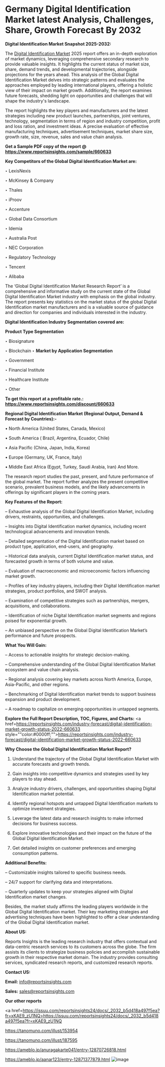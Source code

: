 # Germany Digital Identification Market latest Analysis, Challenges, Share, Growth Forecast By 2032

<strong>Digital Identification Market Snapshot 2025-2032:</strong>

The <a href=https://www.reportsinsights.com/sample/660633>Digital Identification Market</a> 2025 report offers an in-depth exploration of market dynamics, leveraging comprehensive secondary research to provide valuable insights. It highlights the current status of market size, share, demand trends, and developmental trajectories, alongside projections for the years ahead. This analysis of the Global Digital Identification Market delves into strategic patterns and evaluates the approaches employed by leading international players, offering a holistic view of their impact on market growth. Additionally, the report examines future forecasts, shedding light on opportunities and challenges that will shape the industry's landscape.

The report highlights the key players and manufacturers and the latest strategies including new product launches, partnerships, joint ventures, technology, segmentation in terms of region and industry competition, profit and loss ration, and investment ideas. A precise evaluation of effective manufacturing techniques, advertisement techniques, market share size, growth rate, size, revenue, sales and value chain analysis.

<strong>Get a Sample PDF copy of the report @ <a href=https://www.reportsinsights.com/sample/660633 style=color:#0000ff;>https://www.reportsinsights.com/sample/660633</a></strong>

<strong>Key Competitors of the Global Digital Identification Market are:</strong>

‣ LexisNexis

‣ McKinsey & Company

‣ Thales

‣ iProov

‣ Accenture

‣ Global Data Consortium

‣ Idemia

‣ Australia Post

‣ NEC Corporation

‣ Regulatory Technology

‣ Tencent

‣ Alibaba

The ‘Global Digital Identification Market Research Report’ is a comprehensive and informative study on the current state of the Global Digital Identification Market industry with emphasis on the global industry. The report presents key statistics on the market status of the global Digital Identification market manufacturers and is a valuable source of guidance and direction for companies and individuals interested in the industry.

<strong>Digital Identification Industry Segmentation covered are:</strong>

<strong>Product Type Segmentation</strong>

‣ Biosignature

‣ Blockchain
‣ 
<strong>Market by Application Segmentation</strong>

‣ Government

‣ Financial Institute

‣ Healthcare Institute

‣ Other

<strong>To get this report at a profitable rate.: <a href=https://www.reportsinsights.com/discount/660633 style=color:#0000ff;>https://www.reportsinsights.com/discount/660633</a></strong>

<strong>Regional Digital Identification Market (Regional Output, Demand &amp; Forecast by Countries):-</strong>

• North America (United States, Canada, Mexico)

• South America ( Brazil, Argentina, Ecuador, Chile)

• Asia Pacific (China, Japan, India, Korea)

• Europe (Germany, UK, France, Italy)

• Middle East Africa (Egypt, Turkey, Saudi Arabia, Iran) And More.

The research report studies the past, present, and future performance of the global market. The report further analyzes the present competitive scenario, prevalent business models, and the likely advancements in offerings by significant players in the coming years.

<strong>Key Features of the Report:</strong>

– Exhaustive analysis of the Global Digital Identification Market, including drivers, restraints, opportunities, and challenges.

– Insights into Digital Identification market dynamics, including recent technological advancements and innovation trends.

– Detailed segmentation of the Digital Identification market based on product type, application, end-users, and geography.

– Historical data analysis, current Digital Identification market status, and forecasted growth in terms of both volume and value.

– Evaluation of macroeconomic and microeconomic factors influencing market growth.

– Profiles of key industry players, including their Digital Identification market strategies, product portfolios, and SWOT analysis.

– Examination of competitive strategies such as partnerships, mergers, acquisitions, and collaborations.

– Identification of niche Digital Identification market segments and regions poised for exponential growth.

– An unbiased perspective on the Global Digital Identification Market’s performance and future prospects.

<strong>What You Will Gain:</strong>

– Access to actionable insights for strategic decision-making.

– Comprehensive understanding of the Global Digital Identification Market ecosystem and value chain analysis.

– Regional analysis covering key markets across North America, Europe, Asia-Pacific, and other regions.

– Benchmarking of Digital Identification market trends to support business expansion and product development.

– A roadmap to capitalize on emerging opportunities in untapped segments.

<strong>Explore the Full Report Description, TOC, Figures, and Charts:</strong>
<a href=https://reportsinsights.com/industry-forecast/digital-identification-market-growth-status-2022-660633 style=""color:#0000ff;"">https://reportsinsights.com/industry-forecast/digital-identification-market-growth-status-2022-660633</a>

<strong>Why Choose the Global Digital Identification Market Report?</strong>

1. Understand the trajectory of the Global Digital Identification Market with accurate forecasts and growth trends.

2. Gain insights into competitive dynamics and strategies used by key players to stay ahead.

3. Analyze industry drivers, challenges, and opportunities shaping Digital Identification market potential.

4. Identify regional hotspots and untapped Digital Identification markets to optimize investment strategies.

5. Leverage the latest data and research insights to make informed decisions for business success.

6. Explore innovative technologies and their impact on the future of the Global Digital Identification Market.

7. Get detailed insights on customer preferences and emerging consumption patterns.

<strong>Additional Benefits:</strong>

– Customizable insights tailored to specific business needs.

– 24/7 support for clarifying data and interpretations.

– Quarterly updates to keep your strategies aligned with Digital Identification market changes.

Besides, the market study affirms the leading players worldwide in the Global Digital Identification market. Their key marketing strategies and advertising techniques have been highlighted to offer a clear understanding of the Global Digital Identification market.

<strong><strong>About US</strong>:</strong>

Reports Insights is the leading research industry that offers contextual and data-centric research services to its customers across the globe. The firm assists its clients to strategize business policies and accomplish sustainable growth in their respective market domain. The industry provides consulting services, syndicated research reports, and customized research reports.

<strong>Contact US:</strong>

<p class=><b>Email:</b> <a href=mailto:info@reportsinsights.com>info@reportsinsights.com</a></p>
<p class=><b>Sales:</b> <a href=mailto:sales@reportsinsights.com>sales@reportsinsights.com</a></p>

<strong>Our other reports</strong>

<a href=https://issuu.com/reportsinsights24/docs/_2032_b5d418a497f5ea?fr=xKAE9_zU1NQ>https://issuu.com/reportsinsights24/docs/_2032_b5d418a497f5ea?fr=xKAE9_zU1NQ</a>

<a href=https://tanomuno.com/illust/153954>https://tanomuno.com/illust/153954</a>

<a href=https://tanomuno.com/illust/187595>https://tanomuno.com/illust/187595</a>

<a href=https://ameblo.jp/anuragakarte041/entry-12870726818.html>https://ameblo.jp/anuragakarte041/entry-12870726818.html</a>

<a href=https://ameblo.jp/aanar123/entry-12871377879.html>https://ameblo.jp/aanar123/entry-12871377879.html</a>
![image](https://github.com/user-attachments/assets/9aaca544-3190-4951-8a30-5cd93c874384)
